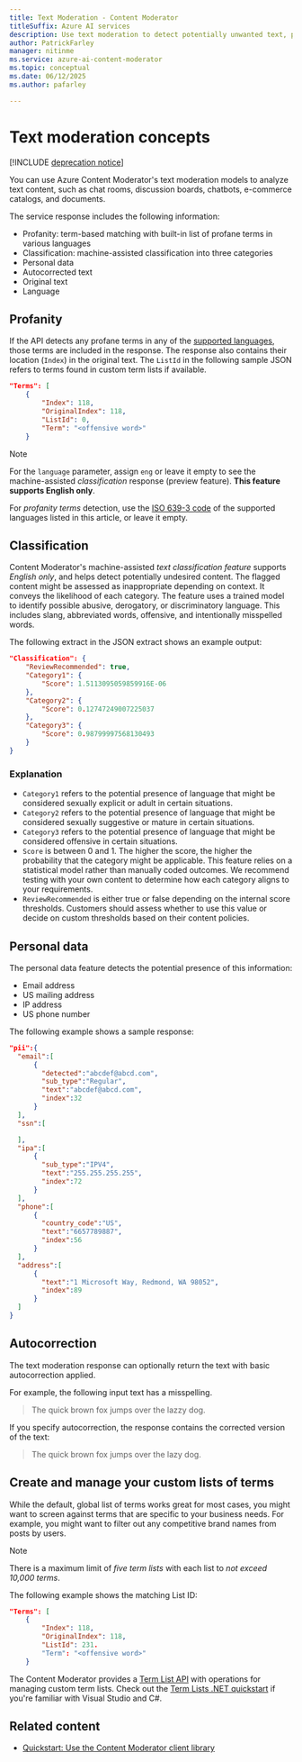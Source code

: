 ```yaml
---
title: Text Moderation - Content Moderator
titleSuffix: Azure AI services
description: Use text moderation to detect potentially unwanted text, personal data, and custom lists of terms.
author: PatrickFarley
manager: nitinme
ms.service: azure-ai-content-moderator
ms.topic: conceptual
ms.date: 06/12/2025
ms.author: pafarley

---
```


# Text moderation concepts

[!INCLUDE [deprecation notice](includes/tool-deprecation.md)]

You can use Azure Content Moderator's text moderation models to analyze text content, such as chat rooms, discussion boards, chatbots, e-commerce catalogs, and documents.

The service response includes the following information:

- Profanity: term-based matching with built-in list of profane terms in various languages
- Classification: machine-assisted classification into three categories
- Personal data
- Autocorrected text
- Original text
- Language

## Profanity

If the API detects any profane terms in any of the [supported languages](./language-support.md), those terms are included in the response. The response also contains their location (`Index`) in the original text. The `ListId` in the following sample JSON refers to terms found in custom term lists if available.

```json
"Terms": [
    {
        "Index": 118,
        "OriginalIndex": 118,
        "ListId": 0,
        "Term": "<offensive word>"
    }
```

> [!NOTE]
> For the `language` parameter, assign `eng` or leave it empty to see the machine-assisted *classification* response (preview feature). **This feature supports English only**.
>
> For *profanity terms* detection, use the [ISO 639-3 code](http://www-01.sil.org/iso639-3/codes.asp) of the supported languages listed in this article, or leave it empty.

## Classification

Content Moderator's machine-assisted *text classification feature* supports *English only*, and helps detect potentially undesired content. The flagged content might be assessed as inappropriate depending on context. It conveys the likelihood of each category. The feature uses a trained model to identify possible abusive, derogatory, or discriminatory language. This includes slang, abbreviated words, offensive, and intentionally misspelled words.

The following extract in the JSON extract shows an example output:

```json
"Classification": {
    "ReviewRecommended": true,
    "Category1": {
        "Score": 1.5113095059859916E-06
    },
    "Category2": {
        "Score": 0.12747249007225037
    },
    "Category3": {
        "Score": 0.98799997568130493
    }
}
```

### Explanation

- `Category1` refers to the potential presence of language that might be considered sexually explicit or adult in certain situations.
- `Category2` refers to the potential presence of language that might be considered sexually suggestive or mature in certain situations.
- `Category3` refers to the potential presence of language that might be considered offensive in certain situations.
- `Score` is between 0 and 1. The higher the score, the higher the probability that the category might be applicable. This feature relies on a statistical model rather than manually coded outcomes. We recommend testing with your own content to determine how each category aligns to your requirements.
- `ReviewRecommended` is either true or false depending on the internal score thresholds. Customers should assess whether to use this value or decide on custom thresholds based on their content policies.

## Personal data

The personal data feature detects the potential presence of this information:

- Email address
- US mailing address
- IP address
- US phone number

The following example shows a sample response:

```json
"pii":{
  "email":[
      {
        "detected":"abcdef@abcd.com",
        "sub_type":"Regular",
        "text":"abcdef@abcd.com",
        "index":32
      }
  ],
  "ssn":[

  ],
  "ipa":[
      {
        "sub_type":"IPV4",
        "text":"255.255.255.255",
        "index":72
      }
  ],
  "phone":[
      {
        "country_code":"US",
        "text":"6657789887",
        "index":56
      }
  ],
  "address":[
      {
        "text":"1 Microsoft Way, Redmond, WA 98052",
        "index":89
      }
  ]
}
```

## Autocorrection

The text moderation response can optionally return the text with basic autocorrection applied. 

For example, the following input text has a misspelling.

> The quick brown fox jumps over the lazzy dog.

If you specify autocorrection, the response contains the corrected version of the text:

> The quick brown fox jumps over the lazy dog.

## Create and manage your custom lists of terms

While the default, global list of terms works great for most cases, you might want to screen against terms that are specific to your business needs. For example, you might want to filter out any competitive brand names from posts by users.

> [!NOTE]
> There is a maximum limit of *five term lists* with each list to *not exceed 10,000 terms*.
>

The following example shows the matching List ID:

```json
"Terms": [
    {
        "Index": 118,
        "OriginalIndex": 118,
        "ListId": 231.
        "Term": "<offensive word>"
    }
```

The Content Moderator provides a [Term List API](/rest/api/cognitiveservices/contentmoderator/list-management-term-lists) with operations for managing custom term lists. Check out the [Term Lists .NET quickstart](term-lists-quickstart-dotnet.md) if you're familiar with Visual Studio and C#.

## Related content

- [Quickstart: Use the Content Moderator client library](client-libraries.md)
